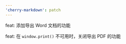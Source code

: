 ```yaml
---
'cherry-markdown': patch
---
```


feat: 添加导出 Word 文档的功能

feat: 在 `window.print()` 不可用时，关闭导出 PDF 的功能
